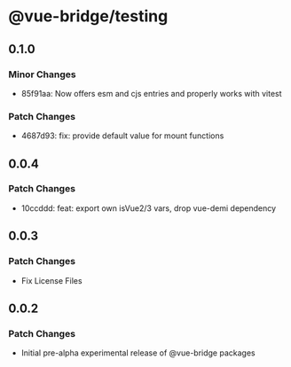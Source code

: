 # @vue-bridge/testing

## 0.1.0

### Minor Changes

- 85f91aa: Now offers esm and cjs entries and properly works with vitest

### Patch Changes

- 4687d93: fix: provide default value for mount functions

## 0.0.4

### Patch Changes

- 10ccddd: feat: export own isVue2/3 vars, drop vue-demi dependency

## 0.0.3

### Patch Changes

- Fix License Files

## 0.0.2

### Patch Changes

- Initial pre-alpha experimental release of @vue-bridge packages
